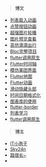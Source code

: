 > #### 博文

* [列表载入动画](https://www.jianshu.com/p/eb87462d47c1)
* [点赞按钮动画](https://www.jianshu.com/p/84d60cf25971)
* [超强图片轮播](https://www.jianshu.com/p/5e0df3dcda49)
* [图片预览查看](https://www.jianshu.com/p/74e82fa87174)
* [高仿滴滴出行](https://www.jianshu.com/p/f6d1206aa80a)
* [Bloc完整项目](https://www.jianshu.com/p/be0107298bc5)
* [flutter调用原生](https://www.jianshu.com/p/b74416892d84)
* [Flutter时间轴](https://blog.csdn.net/m0_37667770/article/details/93589084)
* [模仿美团界面](https://blog.csdn.net/m0_37667770/article/details/80993571)
* [Flutter地图](https://blog.csdn.net/m0_37667770/article/details/100693933)
* [Flutter动画](https://blog.csdn.net/m0_37667770/article/details/100557072)
* [滑动隐藏头部](https://blog.csdn.net/m0_37667770/article/details/99953799)
* [时间日期格式化](https://blog.csdn.net/m0_37667770/article/details/98072826)
* [图表库的使用](https://blog.csdn.net/m0_37667770/article/details/81033475)
* [flutter-border](https://blog.csdn.net/yujunlong3919/article/details/98492318)
* [列表学习](https://blog.csdn.net/yujunlong3919/article/details/97241621)
* [flutter调用原生](https://www.jianshu.com/p/b74416892d84)



> #### 博主

* [IT小孢子](https://www.jianshu.com/u/2a813d0c9043)
* [Sky24n](https://www.jianshu.com/u/cbf2ad25d33a)
* [路很长~](https://blog.csdn.net/m0_37667770)
* []()





